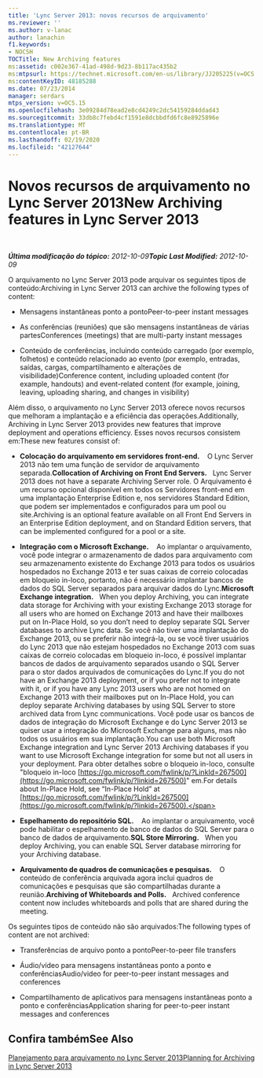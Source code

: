 ```yaml
---
title: 'Lync Server 2013: novos recursos de arquivamento'
ms.reviewer: ''
ms.author: v-lanac
author: lanachin
f1.keywords:
- NOCSH
TOCTitle: New Archiving features
ms:assetid: c002e367-41ad-498d-9d23-8b117ac435b2
ms:mtpsurl: https://technet.microsoft.com/en-us/library/JJ205225(v=OCS.15)
ms:contentKeyID: 48185288
ms.date: 07/23/2014
manager: serdars
mtps_version: v=OCS.15
ms.openlocfilehash: 3e09284d78ead2e8cd4249c2dc54159284ddad43
ms.sourcegitcommit: 33db8c7febd4cf1591e8dcbbdfd6fc8e8925896e
ms.translationtype: MT
ms.contentlocale: pt-BR
ms.lasthandoff: 02/19/2020
ms.locfileid: "42127644"
---
```

<div data-xmlns="http://www.w3.org/1999/xhtml">

<div class="topic" data-xmlns="http://www.w3.org/1999/xhtml" data-msxsl="urn:schemas-microsoft-com:xslt" data-cs="http://msdn.microsoft.com/">

<div data-asp="https://msdn2.microsoft.com/asp">

# <a name="new-archiving-features-in-lync-server-2013"></a><span data-ttu-id="53c2c-102">Novos recursos de arquivamento no Lync Server 2013</span><span class="sxs-lookup"><span data-stu-id="53c2c-102">New Archiving features in Lync Server 2013</span></span>

</div>

<div id="mainSection">

<div id="mainBody">

<span> </span>

<span data-ttu-id="53c2c-103">_**Última modificação do tópico:** 2012-10-09_</span><span class="sxs-lookup"><span data-stu-id="53c2c-103">_**Topic Last Modified:** 2012-10-09_</span></span>

<span data-ttu-id="53c2c-104">O arquivamento no Lync Server 2013 pode arquivar os seguintes tipos de conteúdo:</span><span class="sxs-lookup"><span data-stu-id="53c2c-104">Archiving in Lync Server 2013 can archive the following types of content:</span></span>

  - <span data-ttu-id="53c2c-105">Mensagens instantâneas ponto a ponto</span><span class="sxs-lookup"><span data-stu-id="53c2c-105">Peer-to-peer instant messages</span></span>

  - <span data-ttu-id="53c2c-106">As conferências (reuniões) que são mensagens instantâneas de várias partes</span><span class="sxs-lookup"><span data-stu-id="53c2c-106">Conferences (meetings) that are multi-party instant messages</span></span>

  - <span data-ttu-id="53c2c-107">Conteúdo de conferências, incluindo conteúdo carregado (por exemplo, folhetos) e conteúdo relacionado ao evento (por exemplo, entradas, saídas, cargas, compartilhamento e alterações de visibilidade)</span><span class="sxs-lookup"><span data-stu-id="53c2c-107">Conference content, including uploaded content (for example, handouts) and event-related content (for example, joining, leaving, uploading sharing, and changes in visibility)</span></span>

<span data-ttu-id="53c2c-108">Além disso, o arquivamento no Lync Server 2013 oferece novos recursos que melhoram a implantação e a eficiência das operações.</span><span class="sxs-lookup"><span data-stu-id="53c2c-108">Additionally, Archiving in Lync Server 2013 provides new features that improve deployment and operations efficiency.</span></span> <span data-ttu-id="53c2c-109">Esses novos recursos consistem em:</span><span class="sxs-lookup"><span data-stu-id="53c2c-109">These new features consist of:</span></span>

  - <span data-ttu-id="53c2c-110">**Colocação do arquivamento em servidores front-end.**    O Lync Server 2013 não tem uma função de servidor de arquivamento separada.</span><span class="sxs-lookup"><span data-stu-id="53c2c-110">**Collocation of Archiving on Front End Servers.**   Lync Server 2013 does not have a separate Archiving Server role.</span></span> <span data-ttu-id="53c2c-111">O Arquivamento é um recurso opcional disponível em todos os Servidores front-end em uma implantação Enterprise Edition e, nos servidores Standard Edition, que podem ser implementados e configurados para um pool ou site.</span><span class="sxs-lookup"><span data-stu-id="53c2c-111">Archiving is an optional feature available on all Front End Servers in an Enterprise Edition deployment, and on Standard Edition servers, that can be implemented configured for a pool or a site.</span></span>

  - <span data-ttu-id="53c2c-112">**Integração com o Microsoft Exchange.**    Ao implantar o arquivamento, você pode integrar o armazenamento de dados para arquivamento com seu armazenamento existente do Exchange 2013 para todos os usuários hospedados no Exchange 2013 e ter suas caixas de correio colocadas em bloqueio in-loco, portanto, não é necessário implantar bancos de dados do SQL Server separados para arquivar dados do Lync.</span><span class="sxs-lookup"><span data-stu-id="53c2c-112">**Microsoft Exchange integration.**   When you deploy Archiving, you can integrate data storage for Archiving with your existing Exchange 2013 storage for all users who are homed on Exchange 2013 and have their mailboxes put on In-Place Hold, so you don’t need to deploy separate SQL Server databases to archive Lync data.</span></span> <span data-ttu-id="53c2c-113">Se você não tiver uma implantação do Exchange 2013, ou se preferir não integrá-la, ou se você tiver usuários do Lync 2013 que não estejam hospedados no Exchange 2013 com suas caixas de correio colocadas em bloqueio in-loco, é possível implantar bancos de dados de arquivamento separados usando o SQL Server para o stor dados arquivados de comunicações do Lync.</span><span class="sxs-lookup"><span data-stu-id="53c2c-113">If you do not have an Exchange 2013 deployment, or if you prefer not to integrate with it, or if you have any Lync 2013 users who are not homed on Exchange 2013 with their mailboxes put on In-Place Hold, you can deploy separate Archiving databases by using SQL Server to store archived data from Lync communications.</span></span> <span data-ttu-id="53c2c-114">Você pode usar os bancos de dados de integração do Microsoft Exchange e do Lync Server 2013 se quiser usar a integração do Microsoft Exchange para alguns, mas não todos os usuários em sua implantação.</span><span class="sxs-lookup"><span data-stu-id="53c2c-114">You can use both Microsoft Exchange integration and Lync Server 2013 Archiving databases if you want to use Microsoft Exchange integration for some but not all users in your deployment.</span></span> <span data-ttu-id="53c2c-115">Para obter detalhes sobre o bloqueio in-loco, consulte "bloqueio in-loco [https://go.microsoft.com/fwlink/p/?LinkId=267500](https://go.microsoft.com/fwlink/p/?linkid=267500)" em.</span><span class="sxs-lookup"><span data-stu-id="53c2c-115">For details about In-Place Hold, see “In-Place Hold” at [https://go.microsoft.com/fwlink/p/?LinkId=267500](https://go.microsoft.com/fwlink/p/?linkid=267500).</span></span>

  - <span data-ttu-id="53c2c-116">**Espelhamento do repositório SQL.**    Ao implantar o arquivamento, você pode habilitar o espelhamento de banco de dados do SQL Server para o banco de dados de arquivamento.</span><span class="sxs-lookup"><span data-stu-id="53c2c-116">**SQL Store Mirroring.**   When you deploy Archiving, you can enable SQL Server database mirroring for your Archiving database.</span></span>

  - <span data-ttu-id="53c2c-117">**Arquivamento de quadros de comunicações e pesquisas.**    O conteúdo de conferência arquivada agora inclui quadros de comunicações e pesquisas que são compartilhadas durante a reunião.</span><span class="sxs-lookup"><span data-stu-id="53c2c-117">**Archiving of Whiteboards and Polls.**   Archived conference content now includes whiteboards and polls that are shared during the meeting.</span></span>

<span data-ttu-id="53c2c-118">Os seguintes tipos de conteúdo não são arquivados:</span><span class="sxs-lookup"><span data-stu-id="53c2c-118">The following types of content are not archived:</span></span>

  - <span data-ttu-id="53c2c-119">Transferências de arquivo ponto a ponto</span><span class="sxs-lookup"><span data-stu-id="53c2c-119">Peer-to-peer file transfers</span></span>

  - <span data-ttu-id="53c2c-120">Áudio/vídeo para mensagens instantâneas ponto a ponto e conferências</span><span class="sxs-lookup"><span data-stu-id="53c2c-120">Audio/video for peer-to-peer instant messages and conferences</span></span>

  - <span data-ttu-id="53c2c-121">Compartilhamento de aplicativos para mensagens instantâneas ponto a ponto e conferências</span><span class="sxs-lookup"><span data-stu-id="53c2c-121">Application sharing for peer-to-peer instant messages and conferences</span></span>

<div>

## <a name="see-also"></a><span data-ttu-id="53c2c-122">Confira também</span><span class="sxs-lookup"><span data-stu-id="53c2c-122">See Also</span></span>


[<span data-ttu-id="53c2c-123">Planejamento para arquivamento no Lync Server 2013</span><span class="sxs-lookup"><span data-stu-id="53c2c-123">Planning for Archiving in Lync Server 2013</span></span>](lync-server-2013-planning-for-archiving.md)  
  

</div>

</div>

<span> </span>

</div>

</div>

</div>

